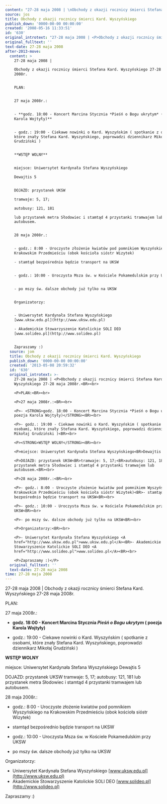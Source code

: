 ```yaml
---
content: "27-28 maja 2008 | \nObchody z okazji rocznicy śmierci Stefana Kard. Wyszyńskiego 27-28 maja 2008r.\n\nPLAN:\n\n27 maja 2008r.:\n\n- **godz. 18:00 - Koncert Marcina Stycznia *Pieśń o Bogu ukrytym* ( poezja Karola Wojtyły)**\n\n- godz.: 19:00 - Ciekawe nowinki o Kard. Wyszyńskim ( spotkanie z osobami, które znały Stefana Kard. Wyszyńskiego, poprowadzi dziennikarz Mikołaj Grudziński )\n\n**WSTĘP WOLNY**\n\nmiejsce: Uniwersytet Kardynała Stefana Wyszyńskiego\nDewajtis 5\n\nDOJAZD: przystanek UKSW\ntramwaje: 5, 17;\nautobusy: 121, 181\nlub przystanek metra Słodowiec i stamtąd 4 przystanki tramwajem lub autobusem.\n\n28 maja 2008r.:\n\n- godz.: 8:00 - Uroczyste złożenie kwiatów pod pomnikiem Wyszyńskiego na Krakowskim Przedmieściu (obok kościoła sióstr Wizytek)\n- stamtąd bezpośrednio będzie transport na UKSW\n\n- godz.: 10:00 - Uroczysta Msza św. w Kościele Pokamedulskim przy UKSW\n\n- po mszy św. dalsze obchody już tylko na UKSW\n\nOrganizatorzy:\n\n- Uniwersytet Kardynała Stefana Wyszyńskiego [www.uksw.edu.pl](http://www.uksw.edu.pl)\n- Akademickie Stowarzyszenie Katolickie SOLI DEO [www.solideo.pl](http://www.solideo.pl)\n\nZapraszamy :)\n\n\n<!--CONTENT FROM OLD SERVER (jos before 2013): 27-28 maja 2008 | \nObchody z okazji rocznicy śmierci Stefana Kard. Wyszyńskiego 27-28 maja 2008r.\n\n\r\n\nPLAN:\n\n\r\n\n27 maja 2008r.:\n\n\r\n\n- **godz. 18:00 - Koncert Marcina Stycznia *Pieśń o Bogu ukrytym* ( poezja Karola Wojtyły)**\n\n\r\n\n- godz.: 19:00 - Ciekawe nowinki o Kard. Wyszyńskim ( spotkanie z osobami, które znały Stefana Kard. Wyszyńskiego, poprowadzi dziennikarz Mikołaj Grudziński )\n\n\r\n\n**WSTĘP WOLNY**\n\n\r\n\nmiejsce: Uniwersytet Kardynała Stefana Wyszyńskiego\nDewajtis 5\n\n\r\n\nDOJAZD: przystanek UKSW\ntramwaje: 5, 17;\nautobusy: 121, 181\nlub przystanek metra Słodowiec i stamtąd 4 przystanki tramwajem lub autobusem.\n\n\r\n\n28 maja 2008r.:\n\n\r\n\n- godz.: 8:00 - Uroczyste złożenie kwiatów pod pomnikiem Wyszyńskiego na Krakowskim Przedmieściu (obok kościoła sióstr Wizytek)\n- stamtąd bezpośrednio będzie transport na UKSW\n\n\r\n\n- godz.: 10:00 - Uroczysta Msza św. w Kościele Pokamedulskim przy UKSW\n\n\r\n\n- po mszy św. dalsze obchody już tylko na UKSW\n\n\r\n\nOrganizatorzy:\n\n\r\n\n- Uniwersytet Kardynała Stefana Wyszyńskiego [www.uksw.edu.pl](http://www.uksw.edu.pl)\n- Akademickie Stowarzyszenie Katolickie SOLI DEO [www.solideo.pl](http://www.solideo.pl)\n\n\r\n\nZapraszamy :)\n\n-->"
source: jos
title: Obchody z okazji rocznicy śmierci Kard. Wyszyńskiego
publish_down: '0000-00-00 00:00:00'
created: '2008-05-16 11:33:51'
id: '630'
original_introtext: "27-28 maja 2008 | <P>Obchody z okazji rocznicy śmierci Stefana Kard. Wyszyńskiego 27-28 maja 2008r.<BR><br>\r\n<P>PLAN:<BR><br>\r\n<P>27 maja 2008r.:<BR><br>\r\n<P>- <STRONG>godz. 18:00 - Koncert Marcina Stycznia *Pieśń o Bogu ukrytym* ( poezja Karola Wojtyły)</STRONG><BR><br>\r\n<P>- godz.: 19:00 - Ciekawe nowinki o Kard. Wyszyńskim ( spotkanie z osobami, które znały Stefana Kard. Wyszyńskiego, poprowadzi dziennikarz Mikołaj Grudziński )<BR><br>\r\n<P><STRONG>WSTĘP WOLNY</STRONG><BR><br>\r\n<P>miejsce: Uniwersytet Kardynała Stefana Wyszyńskiego<BR>Dewajtis 5<BR><br>\r\n<P>DOJAZD: przystanek UKSW<BR>tramwaje: 5, 17;<BR>autobusy: 121, 181<BR>lub przystanek metra Słodowiec i stamtąd 4 przystanki tramwajem lub autobusem.<BR><br>\r\n<P>28 maja 2008r.:<BR><br>\r\n<P>- godz.: 8:00 - Uroczyste złożenie kwiatów pod pomnikiem Wyszyńskiego na Krakowskim Przedmieściu (obok kościoła sióstr Wizytek)<BR>- stamtąd bezpośrednio będzie transport na UKSW<BR><br>\r\n<P>- godz.: 10:00 - Uroczysta Msza św. w Kościele Pokamedulskim przy UKSW<BR><br>\r\n<P>- po mszy św. dalsze obchody już tylko na UKSW<BR><br>\r\n<P>Organizatorzy:<BR><br>\r\n<P>- Uniwersytet Kardynała Stefana Wyszyńskiego <A href=\"http://www.uksw.edu.pl\">www.uksw.edu.pl</A><BR>- Akademickie Stowarzyszenie Katolickie SOLI DEO <A href=\"http://www.solideo.pl\">www.solideo.pl</A><BR><br>\r\n<P>Zapraszamy :)</P>"
original_fulltext: ''
text-date: 27-28 maja 2008
after-2013-move:
  content: >
    27-28 maja 2008 | 

    Obchody z okazji rocznicy śmierci Stefana Kard. Wyszyńskiego 27-28 maja
    2008r.


    PLAN:


    27 maja 2008r.:


    - **godz. 18:00 - Koncert Marcina Stycznia *Pieśń o Bogu ukrytym* ( poezja
    Karola Wojtyły)**


    - godz.: 19:00 - Ciekawe nowinki o Kard. Wyszyńskim ( spotkanie z osobami,
    które znały Stefana Kard. Wyszyńskiego, poprowadzi dziennikarz Mikołaj
    Grudziński )


    **WSTĘP WOLNY**


    miejsce: Uniwersytet Kardynała Stefana Wyszyńskiego

    Dewajtis 5


    DOJAZD: przystanek UKSW

    tramwaje: 5, 17;

    autobusy: 121, 181

    lub przystanek metra Słodowiec i stamtąd 4 przystanki tramwajem lub
    autobusem.


    28 maja 2008r.:


    - godz.: 8:00 - Uroczyste złożenie kwiatów pod pomnikiem Wyszyńskiego na
    Krakowskim Przedmieściu (obok kościoła sióstr Wizytek)

    - stamtąd bezpośrednio będzie transport na UKSW


    - godz.: 10:00 - Uroczysta Msza św. w Kościele Pokamedulskim przy UKSW


    - po mszy św. dalsze obchody już tylko na UKSW


    Organizatorzy:


    - Uniwersytet Kardynała Stefana Wyszyńskiego
    [www.uksw.edu.pl](http://www.uksw.edu.pl)

    - Akademickie Stowarzyszenie Katolickie SOLI DEO
    [www.solideo.pl](http://www.solideo.pl)


    Zapraszamy :)
  source: jom
  title: Obchody z okazji rocznicy śmierci Kard. Wyszyńskiego
  publish_down: '0000-00-00 00:00:00'
  created: '2013-05-08 20:59:32'
  id: '630'
  original_introtext: >-
    27-28 maja 2008 | <P>Obchody z okazji rocznicy śmierci Stefana Kard.
    Wyszyńskiego 27-28 maja 2008r.<BR><br>

    <P>PLAN:<BR><br>

    <P>27 maja 2008r.:<BR><br>

    <P>- <STRONG>godz. 18:00 - Koncert Marcina Stycznia *Pieśń o Bogu ukrytym* (
    poezja Karola Wojtyły)</STRONG><BR><br>

    <P>- godz.: 19:00 - Ciekawe nowinki o Kard. Wyszyńskim ( spotkanie z
    osobami, które znały Stefana Kard. Wyszyńskiego, poprowadzi dziennikarz
    Mikołaj Grudziński )<BR><br>

    <P><STRONG>WSTĘP WOLNY</STRONG><BR><br>

    <P>miejsce: Uniwersytet Kardynała Stefana Wyszyńskiego<BR>Dewajtis 5<BR><br>

    <P>DOJAZD: przystanek UKSW<BR>tramwaje: 5, 17;<BR>autobusy: 121, 181<BR>lub
    przystanek metra Słodowiec i stamtąd 4 przystanki tramwajem lub
    autobusem.<BR><br>

    <P>28 maja 2008r.:<BR><br>

    <P>- godz.: 8:00 - Uroczyste złożenie kwiatów pod pomnikiem Wyszyńskiego na
    Krakowskim Przedmieściu (obok kościoła sióstr Wizytek)<BR>- stamtąd
    bezpośrednio będzie transport na UKSW<BR><br>

    <P>- godz.: 10:00 - Uroczysta Msza św. w Kościele Pokamedulskim przy
    UKSW<BR><br>

    <P>- po mszy św. dalsze obchody już tylko na UKSW<BR><br>

    <P>Organizatorzy:<BR><br>

    <P>- Uniwersytet Kardynała Stefana Wyszyńskiego <A
    href="http://www.uksw.edu.pl">www.uksw.edu.pl</A><BR>- Akademickie
    Stowarzyszenie Katolickie SOLI DEO <A
    href="http://www.solideo.pl">www.solideo.pl</A><BR><br>

    <P>Zapraszamy :)</P>
  original_fulltext: ''
  text-date: 27-28 maja 2008
time: 27-28 maja 2008
---
```

27-28 maja 2008 | 
Obchody z okazji rocznicy śmierci Stefana Kard. Wyszyńskiego 27-28 maja 2008r.

PLAN:

27 maja 2008r.:

- **godz. 18:00 - Koncert Marcina Stycznia *Pieśń o Bogu ukrytym* ( poezja Karola Wojtyły)**

- godz.: 19:00 - Ciekawe nowinki o Kard. Wyszyńskim ( spotkanie z osobami, które znały Stefana Kard. Wyszyńskiego, poprowadzi dziennikarz Mikołaj Grudziński )

**WSTĘP WOLNY**

miejsce: Uniwersytet Kardynała Stefana Wyszyńskiego
Dewajtis 5

DOJAZD: przystanek UKSW
tramwaje: 5, 17;
autobusy: 121, 181
lub przystanek metra Słodowiec i stamtąd 4 przystanki tramwajem lub autobusem.

28 maja 2008r.:

- godz.: 8:00 - Uroczyste złożenie kwiatów pod pomnikiem Wyszyńskiego na Krakowskim Przedmieściu (obok kościoła sióstr Wizytek)
- stamtąd bezpośrednio będzie transport na UKSW

- godz.: 10:00 - Uroczysta Msza św. w Kościele Pokamedulskim przy UKSW

- po mszy św. dalsze obchody już tylko na UKSW

Organizatorzy:

- Uniwersytet Kardynała Stefana Wyszyńskiego [www.uksw.edu.pl](http://www.uksw.edu.pl)
- Akademickie Stowarzyszenie Katolickie SOLI DEO [www.solideo.pl](http://www.solideo.pl)

Zapraszamy :)


<!--CONTENT FROM OLD SERVER (jos before 2013): 27-28 maja 2008 | 
Obchody z okazji rocznicy śmierci Stefana Kard. Wyszyńskiego 27-28 maja 2008r.



PLAN:



27 maja 2008r.:



- **godz. 18:00 - Koncert Marcina Stycznia *Pieśń o Bogu ukrytym* ( poezja Karola Wojtyły)**



- godz.: 19:00 - Ciekawe nowinki o Kard. Wyszyńskim ( spotkanie z osobami, które znały Stefana Kard. Wyszyńskiego, poprowadzi dziennikarz Mikołaj Grudziński )



**WSTĘP WOLNY**



miejsce: Uniwersytet Kardynała Stefana Wyszyńskiego
Dewajtis 5



DOJAZD: przystanek UKSW
tramwaje: 5, 17;
autobusy: 121, 181
lub przystanek metra Słodowiec i stamtąd 4 przystanki tramwajem lub autobusem.



28 maja 2008r.:



- godz.: 8:00 - Uroczyste złożenie kwiatów pod pomnikiem Wyszyńskiego na Krakowskim Przedmieściu (obok kościoła sióstr Wizytek)
- stamtąd bezpośrednio będzie transport na UKSW



- godz.: 10:00 - Uroczysta Msza św. w Kościele Pokamedulskim przy UKSW



- po mszy św. dalsze obchody już tylko na UKSW



Organizatorzy:



- Uniwersytet Kardynała Stefana Wyszyńskiego [www.uksw.edu.pl](http://www.uksw.edu.pl)
- Akademickie Stowarzyszenie Katolickie SOLI DEO [www.solideo.pl](http://www.solideo.pl)



Zapraszamy :)

-->

<!--{{json:{"created_date":"2008-05-16 11:33:51","publish_down":"0000-00-00 00:00:00","id":"630"}}}-->